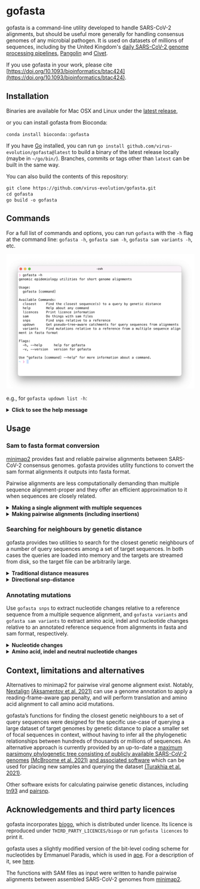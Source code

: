     
# gofasta <img src="https://anaconda.org/bioconda/gofasta/badges/downloads.svg" alt="" align = "right"/>

gofasta is a command-line utility developed to handle SARS-CoV-2 alignments, but should be useful more generally for handling consensus genomes of any microbial pathogen. It is used on datasets of millions of sequences, including by the United Kingdom's [daily SARS-CoV-2 genome processing pipelines](https://github.com/COG-UK), [Pangolin](https://github.com/cov-lineages/pangolin) and [Civet](https://github.com/artic-network/civet).

If you use gofasta in your work, please cite [https://doi.org/10.1093/bioinformatics/btac424](https://doi.org/10.1093/bioinformatics/btac424).

## Installation

Binaries are available for Mac OSX and Linux under the [latest release](https://github.com/virus-evolution/gofasta/releases/latest),

or you can install gofasta from Bioconda:

`conda install bioconda::gofasta`

If you have [Go](https://go.dev/) installed, you can run `go install github.com/virus-evolution/gofasta@latest` to build a binary of the latest release locally (maybe in `~/go/bin/`). Branches, commits or tags other than `latest` can be built in the same way.

You can also build the contents of this repository:

```
git clone https://github.com/virus-evolution/gofasta.git
cd gofasta
go build -o gofasta
```

## Commands

For a full list of commands and options, you can run `gofasta` with the `-h` flag at the command line: `gofasta -h`,  `gofasta sam -h`, `gofasta sam variants -h`, etc. 

<p align="center">
  <img src=".github/help.png" alt="" width="738">
</p>



e.g., for `gofasta updown list -h`:

<details><summary><b>Click to see the help message</b></summary>

```
❯ gofasta updown list -h
Generate input CSV files for gofasta updown topranking

Example usage:

	gofasta updown list -r reference.fasta -q alignment.fasta -o mutationlist.csv

Non-ATGC nucleotides are not recommended in the --reference, and --reference and --query must
be aligned to the same thing.

--outfile is a CSV-format file with the columns: query,SNPs,ambiguities,SNPcount,ambcount. There is one row
for each sequence in --query. SNPs is a "|"-delimited list of SNPs relative to --reference. ambiguities is
a "|"-delimited list of ranges (1-based, inclusive) of tracts of ambiguities (anything that isn't ATGC).

Usage:
  gofasta updown list [flags]

Flags:
  -q, --query string     Alignment of sequences to parse, in fasta format (default "stdin")
  -o, --outfile string   Output to write (default "stdout")
  -h, --help             help for list

Global Flags:
  -r, --reference string   Reference sequence, in fasta format, which is treated as the root of the imaginary tree
```
</details>

## Usage

### Sam to fasta format conversion

[minimap2](https://github.com/lh3/minimap2) provides fast and reliable pairwise alignments between SARS-CoV-2 consensus genomes. gofasta provides utility functions to convert the sam format alignments it outputs into fasta format.

Pairwise alignments are less computationally demanding than multiple sequence alignment-proper and they offer an efficient approximation to it when sequences are closely related.

<details><summary><b>Making a single alignment with multiple sequences</b></summary>
</br>

This is the pipeline currently used by [Pangolin](https://github.com/cov-lineages/pangolin):

```
minimap2 -a -x asm20 --sam-hit-only --secondary=no --score-N=0 MN908947.fa unaligned.consensus.fasta -o aligned.sam

gofasta sam toMultiAlign -s aligned.sam --start 266 --end 29674 --pad -o aligned.fasta
```

`MN908947.fa` is the reference genome for SARS-CoV-2 (here is its [Genbank accession](https://www.ncbi.nlm.nih.gov/nuccore/MN908947.3)), and `unaligned.consensus.fasta` contains all your consensus genomes (in one file). In this case we've clipped the alignment to just the coding sequence (`--start 266 --end 29674`) but replaced the trimmed regions with `N`s to retain the reference length in the output (`--pad`). <b>Insertions relative to the reference are discarded from the output file so everything is the same (== reference) length.</b>


minimap2 and gofasta can both make use of multiple threads. Additionally, minimap2 writes to stdout by default and gofasta reads from stdin if we don't specify a file for `-s`, so we can avoid writing the intermediate sam to disk entirely. Both of these should speed things up:

```
minimap2 -t8 -a -x asm20 --score-N=0 MN908947.fa unaligned.consensus.fasta | gofasta sam toma -t2 > aligned.fasta
```

We give minimap2 more threads here because it's doing more work. `toma` is just an alias for `toMultiAlign`.

<i>But I don't want to have to write all this code every time I want to align something</i>. That's understandable. In which case you could define a shell function in your `~/.zshrc` or `~/.bashrc` file, something like:

```
function align() {
  minimap2 -a -x asm20 --score-N=0 ~/path/to/MN908947.fa $1 | gofasta sam toma
}
```

and then you can run `align unaligned.consensus.fasta > aligned.fasta` in your terminal.

</details>

<details><summary><b>Making pairwise alignments (including insertions)</b></summary>
</br>
gofasta will also convert the minimap2 alignment into pairwise alignments, writing one file per consensus genome, including insertions relative to the reference and writing the reference itself to the output files:

```
minimap2 -a -x asm20 --score-N=0 MN908947.fa unaligned.consensus.fasta |\
  gofasta sam toPairAlign -r MN908947.fa -o outputdir
```

`outputdir` is a directory which will be created if it does not already exist. Individual fasta files will be written to `outputdir/*fasta`. Filenames are derived from the fasta descriptions (with `/` replaced by `_`).

Just as with `toMultiAlign`, you can clip the alignments to coordinates of your choosing. For example, if you are only interested in the Spike region:

```
minimap2 -a -x asm20 --score-N=0 MN908947.fa unaligned.consensus.fasta |\
  gofasta sam topa -r MN908947.fa --start 21563 --end 25384 -o outputdir
```

`--start` and `--end` are 1-based inclusive, and they are <i>in reference coordinates</i>. So you will get the region corresponding to the reference Spike regardless of insertions or deletions anywhere in your query genome.

There is no `--pad` option for `toPairAlign` because we don't expect all the sequences to be reference length.

</details>

### Searching for neighbours by genetic distance

gofasta provides two utilities to search for the closest genetic neighbours of a number of query sequences among a set of target sequences. In both cases the queries are loaded into memory and the targets are streamed from disk, so the target file can be arbitrarily large.

<details><summary><b>Traditional distance measures</b></summary>
</br>

Use `gofasta closest` to find the closest neighbours by traditional genetic distance measures:

```
❯ gofasta closest --help | sed -n '/Flags/,$p'
Flags:
  -t, --threads int       Number of CPUs to use (Default: all available CPUs)
      --query string      Alignment of sequences to find neighbours for, in fasta format
      --target string     Alignment of sequences to search for neighbours in, in fasta format
  -m, --measure string    which distance measure to use (raw, snp or tn93) (default "raw")
  -n, --number int        (Optional) the closest n sequences to each query will be returned
  -d, --max-dist string   (Optional) return all sequences less than or equal to this distance away
  -o, --outfile string    The output file to write (default "stdout")
      --table             write a long-form table of the output
  -h, --help              help for closest
```
 The available distance measures are `raw` (the default) which is the number of nucleotide differences <i>per site</i> ; `snp`, which is the total number of nucleotide differences, and `tn93`, which is [Tamura and Nei's (1993) evolutionary distance](https://academic.oup.com/mbe/article/10/3/512/1016366).

raw distance is calculated as: `l_d / (l_d + l_s)`, where `l_d` is the number of sites which are certainly different between two sequences and `l_s` is the number of sites which are certainly the same.

snp distance = `l_d`. For both the raw and snp distances, ambiguous IUPAC codes are treated as the set of bases that they represent.

tn93 distance is calculated according to equation (7) in [the paper](https://academic.oup.com/mbe/article/10/3/512/1016366). Only `ATGC` bases are considered when calculating this measure.

The routine is parallelised across queries, so there is no point setting `-t` greater than the number of sequences in `--query`.

</details>

<details><summary><b>Directional snp-distance</b></summary>
</br>

Use `gofasta updown topranking` to find the closest neighbours by (directional) snp distance. This is the routine used by [Civet3](https://github.com/artic-network/civet):

```
❯ gofasta updown topranking -h | sed -n '/Flags/,$p'
Flags:
  -q, --query string             File with sequences to find neighbours for. Either the CSV output of gofasta updown list, or an alignment in fasta format
  -t, --target string            File of sequences to look for neighbours in. Either the CSV output of gofasta updown list, or an alignment in fasta format
  -o, --outfile string           CSV-format file of closest neighbours to write (default "stdout")
      --table                    write a long-form table of the output
      --ignore string            Optional plain text file of IDs to ignore in the target file when searching for neighbours
      --dist-all int             Maximum allowed SNP-distance between target and query sequence in any direction. Overrides the settings below
      --dist-up int              Maximum allowed SNP-distance from query for sequences in the parent bin
      --dist-down int            Maximum allowed SNP-distance from query for sequences in the child bin
      --dist-side int            Maximum allowed SNP-distance from query for sequences in the sibling bin
      --size-total int           Max number of neighbours to find (attempts to split equally between same/up/down/side). A hard limit
      --size-up int              Max number of closest parent sequences to find, if size-total not specified. A soft limit unless --no-fill
      --size-down int            Max number of closest child sequences to find, if size-total not specified. A soft limit unless --no-fill
      --size-side int            Max number of closest sibling sequences to find, if size-total not specified. A soft limit unless --no-fill
      --size-same int            Max number of identical sequences to find, if size-total not specified. A soft limit unless --no-fill
      --threshold-pair float32   Up to this proportion of consequential sites is allowed to be ambiguous in either sequence for each pairwise comparison (default 0.1)
      --threshold-target int     Target can have at most this number of ambiguities to be considered (default 10000)
      --dist-push int            Push the --dist boundaries outwards so that bins have at least these many closest SNP-distances for which there are neighbours, where possible
      --no-fill                  Don't make up for a shortfall in any of --size-up, -down, -side or -same by increasing the count for other bins
  -h, --help                     help for topranking

Global Flags:
  -r, --reference string   Reference sequence, in fasta format, which is treated as the root of the imaginary tree
```

This routine has the potential to be faster than traditional genetic distance measures. It uses patterns of derived mutations to make inferences about the likely phylogenetic relationships between closely related sequences. Briefly, sequences are compressed so that they are represented by only their ATGC nucleotide differences from a common reference sequence, which is treated like the root of an imaginary tree. SNPs can either be unique to the query sequence, unique to the target sequence, or present in the intersection of the two. SNPs present in the intersection are interpreted as representing shared ancestry between query and target, whereas an excess of SNPs in either the query or target set can be interpreted to give directionality relative to a root sequence. See [the Civet preprint](https://www.medrxiv.org/content/10.1101/2021.12.13.21267267v1) for a detailed explanation of the scheme (Figure 2 and Figure S1). 

The input `--query` and `--target` files can either be alignments in fasta format, or they can be csv-format files produced by `gofasta updown list` (or one of each). Using the csv-format files should be faster to the extent that they are quicker to read from disk compared to alignments, which initially contain the information for every site.

An example of command-line use and more explanation is available by running `gofasta updown topranking --help`.

</details>

### Annotating mutations

Use `gofasta snps` to extract nucleotide changes relative to a reference sequence from a multiple sequence alignment, and `gofasta variants` and `gofasta sam variants` to extract amino acid, indel and nucleotide changes relative to an annotated reference sequence from alignments in fasta and sam format, respectively.

<details><summary><b>Nucleotide changes</b></summary>
</br>

`gofasta snps` will list all the nucleotide changes in a multiple sequence alignment (`--query`) compared to a reference sequence which is provided in a separate file (`--reference`). The two files have to be the same width (i.e. aligned to the same thing).

```
❯ gofasta snps -h | sed -n '/Flags/,$p'
Flags:
  -r, --reference string   Reference sequence, in fasta format
  -q, --query string       Alignment of sequences to find snps in, in fasta format (default "stdin")
  -o, --outfile string     Output to write (default "stdout")
      --hard-gaps          Don't treat alignment gaps as missing data
      --aggregate          Report the proportions of each change
      --threshold float    If --aggregate, only report snps with a freq greater than or equal to this value
  -h, --help               help for snps
```

The basic usage creates a csv file with a header and a line for each sequence in `--query`. The first column is the sequence name, and the second column is a '|'-delimited list of nucleotide changes who format is: reference allele, 1-based position in alignment coordinates, query allele.

IUPAC ambiguity codes are treated as the set of bases that they represent, and only certainly-different changes are reported. For example an output of `A101S` is possible, but `A101W` is not. Alignment gaps (`-`) are treated like `N`s (aNy base) unless you use `--hard-gaps`.
```
❯ gofasta snps -r MN908947.fa -q aligned.fasta -o snps.csv
❯
❯ head -n2 snps.csv
query,SNPs
query1,T670G|G4184A|C4321T|C9344T|A9424G|C9534T|C10198T|G10447A|C10449A|G12160A|C12880T|C14408T|C15714T|C17410T|C19955T|A20055G|T21570G|C21618T|G21987A|T22200G|G22578A|T22679C|C22686T|A22688G|A23403G|C23525T|T23599G|C23604A|C23854A|G23948T|T24469A|C25000T|C26060T|C26270T|G27382C|A27383T|T27384C|G27788T|C27807T|A28271T|C28311T|C28724T|G28881A|G28882A|G28883C|A29510C
```

If you invoke `--aggregate`, the proportion of each change in the whole alignment is written.
```
❯ gofasta snps -r MN908947.fa -q aligned.fasta --aggregate
SNP,frequency
C44T,0.250000000
C241T,0.750000000
T670G,0.916666667
C1314T,0.083333333
C1613A,0.083333333
C1684T,0.083333333
C2790T,0.833333333
C3037T,0.833333333
...
```

</details>

<details><summary><b>Amino acid, indel and neutral nucleotide changes</b></summary>
</br>

If you provide an annotation, gofasta can also annotate amino acid changes relative to a reference sequence. The annotation can be provided in [genbank flat file format](https://www.ncbi.nlm.nih.gov/Sitemap/samplerecord.html) or [gff version 3 format](https://github.com/The-Sequence-Ontology/Specifications/blob/master/gff3.md). Examples of both for SARS-CoV-2 are available under `resources/` in this repository.

The two relevant routines are `gofasta variants` (for annotating mutations in alignments in fasta format) and `gofasta sam variants` (for annotating mutations in alignments in sam format). They should give the same output for the same alignment and the same annotation. Multiple sequence alignments in fasta format don't need to be in reference coordinates for `gofasta variants`, but if they aren't, a sequence in the same space as the annotation must be present in the alignment. If the alignment is being read from stdin, this sequence must be the first sequence in the alignment, but doesn't have to be if the file is being read from disk. The reference sequence in fasta format needs to be provided to `gofasta sam variants` unless it is present in your annotation. As usual, run either command with the `-h` flag for example command lines and detailed help.

For a genbank format annotation, the annotation will be parsed such that the genome is split into protein-coding regions based on CDS features, and intergenic regions (everything that isn't in CDS). Mutations are then annotated with `ins` (insertion), `del` (deletion), `aa` (amino acid change) or `nuc` (a nucleotide change that isn't in a codon that is represented by an amino acid change) - for the last one these can be in intergenic sequence, or they can be synonymous changes in CDS.

gff format annotation gives you more flexibility for naming amino acid changes. Currently, the annotation will be parsed such that the genome is split into protein-coding regions based on feature lines whose `type` (in column 3) is either `CDS` or `mature_protein_region_of_CDS`, and intergenic regions (everything else). For the purposes of annotating amino acids, `CDS` or `mature_protein_region_of_CDS` feature lines that have a `Name=something` tag,value pair in the attributes column (column 9) will be represented in the output. Thus you can define regions as protein-coding using a `CDS` feature line (for example orf1a in SARS-CoV-2) but annotate amino acid changes in its constituent protein products using `mature_protein_region_of_CDS` feature lines with `Name=` attributes. [See the example](https://github.com/virus-evolution/gofasta/blob/master/resources/sarscov2-reduced.gff)

Examples of the output formats:

	ins:2028:3 - a 3-base insertion immediately after (1-based) position 2028 in reference coordinates
	del:11288:9 - a 9-base deletion whose first missing nucleotide is at (1-based) position 11288 in reference coordinates
	aa:S:D614G - the amino acid at (1-based) residue 614 in the S gene is a D in the reference and a G in this sequence
	aa:nsp12:P323L - the amino acid at (1-based) residue 323 in the rdrp gene is a P in the reference and an L in this sequence
	nuc:C3037T - the nucleotide at (1-based) position 3037 in reference coordinates is a C in the reference and a T in this sequence

As with `gofasta snps` the default mode writes a csv with one line per query sequence, and each sequence's mutations in the second column. Use `--aggregate` to get the overall frequencies of mutations in the alignment(s).

So, for example, you can find the frequencies of all the amino acid changes at residue 681 in the Spike gene, and the nucleotide changes underlying them, from the sample of SARS-CoV-2 sequences in `aligned.fasta` like:

```
❯ gofasta variants --msa aligned.fasta --annotation MN908947.gb --aggregate --append-snps | grep "^aa:S:P681"
aa:S:P681H(nuc:C23604A),0.004000000
aa:S:P681R(nuc:C23604G),0.983000000
```

or find which sequences have `P681H`:
```
❯ gofasta variants --msa aligned.fasta --annotation MN908947.gb | grep "S:P681H" | cut -d, -f1
COGUK/PHEC-XXXX107/PHEC
COGUK/PHEC-XXXX003/PHEC
COGUK/PHEC-XXXX996/PHEC
COGUK/PHEC-XXXX544/PHEC
```

</details>

## Context, limitations and alternatives

Alternatives to minimap2 for pairwise viral genome alignment exist. Notably, [Nextalign](https://github.com/nextstrain/nextclade) [(Aksamentov et al. 2021)](https://joss.theoj.org/papers/10.21105/joss.03773.pdf) can use a genome annotation to apply a reading-frame-aware gap penalty, and will perform translation and amino acid alignment to call amino acid mutations. 

gofasta’s functions for finding the closest genetic neighbours to a set of query sequences were designed for the specific use-case of querying a large dataset of target genomes by genetic distance to place a smaller set of focal sequences in context, without having to infer all the phylogenetic relationships between hundreds of thousands or millions of sequences. An alternative approach is currently provided by an up-to-date a [maximum parsimony phylogenetic tree consisting of publicly available SARS-CoV-2 genomes](https://hgdownload.soe.ucsc.edu/goldenPath/wuhCor1/UShER_SARS-CoV-2/) [(McBroome et al. 2021)](https://academic.oup.com/mbe/article/38/12/5819/6361626) [and associated software](https://github.com/yatisht/usher) which can be used for placing new samples and querying the dataset [(Turakhia et al. 2021)](https://www.nature.com/articles/s41588-021-00862-7).

Other software exists for calculating pairwise genetic distances, including [tn93](https://github.com/veg/tn93) and [pairsnp](https://github.com/gtonkinhill/pairsnp).

## Acknowledgements and third party licences

gofasta incorporates [bíogo](https://github.com/biogo/biogo), which is distributed under licence. Its licence is reproduced under `THIRD_PARTY_LICENCES/biogo` or run `gofasta licences` to print it.

gofasta uses a slightly modified version of the bit-level coding scheme for nucleotides by Emmanuel Paradis, which is used in [ape](https://doi.org/10.1093/bioinformatics/btg412). For a description of it, see [here](http://ape-package.ird.fr/misc/BitLevelCodingScheme.html).

The functions with SAM files as input were written to handle pairwise alignments between assembled SARS-CoV-2 genomes from [minimap2](https://github.com/lh3/minimap2).

